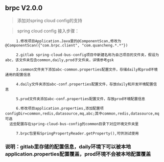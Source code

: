 ## brpc V2.0.0

> 添加对spring cloud config的支持

> spring cloud config 接入步骤：

         1.修改项目Application.Java里的@ComponentScan,修改为 @ComponentScan({"com.brpc.client", "com.quancheng.*.*"})
    
         2.gitlab spring-cloud-bus-config项目中新建名称为自己项目的文件夹，假设为abc，该文件夹包含common,daily,prod子文件夹，详情参考gsk
    
         3.common文件夹下添加abc-common.properties配置文件，存储daily和prod环境通用的配置信息
    
         4.daily文件夹添加abc-conf.properties配置文件，存放daily和开发环境配置信息
    
         5.prod文件夹添加abc-conf.properties配置文件，存放prod环境配置信息
    
         6.修改项目application.properties,添加配置项configDir=common,redis,datasource,mq,abc;其中common,redis,datasource,mq可选
      这些配置存在spring-cloud-bus-config的common目录下对应环境文件夹里
      
         7.brpc包里有SpringPropertyReader.getProperty(),可供测试使用
    
    
### 说明：gitlab里存储的配置信息，daily环境下可以被本地application.properties配置覆盖，prod环境不会被本地配置覆盖  